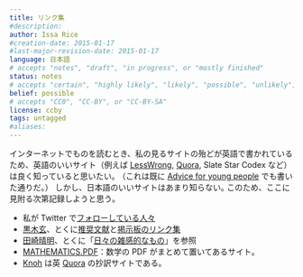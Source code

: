```yaml
---
title: リンク集
#description: 
author: Issa Rice
#creation-date: 2015-01-17
#last-major-revision-date: 2015-01-17
language: 日本語
# accepts "notes", "draft", "in progress", or "mostly finished"
status: notes
# accepts "certain", "highly likely", "likely", "possible", "unlikely", "highly unlikely", "remote", "impossible", "log", "emotional", or "fiction"
belief: possible
# accepts "CC0", "CC-BY", or "CC-BY-SA"
license: ccby
tags: untagged
#aliases: 
---
```


インターネットでものを読むとき、私の見るサイトの殆どが英語で書かれているため、英語のいいサイト（例えば [LessWrong](), [Quora](), Slate Star Codex など）は良く知っていると思いたい｡
（これは既に [Advice for young people]() でも書いた通りだ｡）
しかし、日本語のいいサイトはあまり知らない｡
このため、ここに見附る次第記録しようと思う｡

- 私が Twitter で[フォローしている人々](https://twitter.com/riceissa/following)
- [黒木玄](http://www.math.tohoku.ac.jp/~kuroki/index-j.html)、とくに[推奨文献](http://www.math.tohoku.ac.jp/~kuroki/Readings/)<!--(https://archive.today/el6yP)-->と[掲示板のリンク集](http://www.math.tohoku.ac.jp/~kuroki/keijiban/)<!--(https://archive.today/KXzvA)-->
- [田崎晴明](http://www.gakushuin.ac.jp/~881791/halJ.htm)、とくに「[日々の雑感的なもの](http://www.gakushuin.ac.jp/~881791/d/)」を参照
- [MATHEMATICS.PDF](http://mathematics-pdf.com/)：数学の PDF がまとめて置いてあるサイト｡
- [Knoh](http://knoh.jp/) は英 [Quora]() の抄訳サイトである｡

